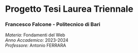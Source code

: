 # Progetto Tesi Laurea Triennale
<h3>Francesco Falcone - Politecnico di Bari</h3>
<i>Materia:</i> Fondamenti del Web<br/>
<i>Anno Accademico:</i> 2023-2024<br/>
<i>Professore:</i> Antonio FERRARA
